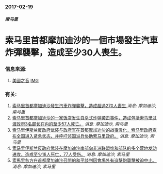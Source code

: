 ### [2017-02-19](/news/2017/02/19/index.md)

##### 索马里
# 索马里首都摩加迪沙的一個市場發生汽車炸彈襲擊，造成至少30人喪生。 




### 信息来源:

1. [美國之音](http://www.voachinese.com/a/somalia-blast-20170219/3731149.html) [IMG](https://gdb.voanews.com/06B2AF38-0C85-40CF-8AD0-7D8038D0A37C_w1200_r1_s.jpg)

### 有关:

1. [索马里首都摩加迪沙發生汽車炸彈襲擊，造成超過270人喪生 ](/zh/news/2017/10/14/索马里首都摩加迪沙發生汽車炸彈襲擊-造成超過270人喪生.md) _消息: 摩加迪沙, 索马里_
2. [ 索马里首都摩加迪沙的一家饭店发生自杀式炸弹袭击事件，造成包括索马里过渡政府3名部长在内的至少57人死亡。](/zh/news/2009/12/3/索马里首都摩加迪沙的一家饭店发生自杀式炸弹袭击事件-造成包括索马里过渡政府3名部长在内的至少57人死亡.md) _消息: 摩加迪沙, 索马里_
3. [ 索马里伊斯兰反政府武装与政府军在首都摩加迪沙的战事激化，索马里政府宣布全国进入紧急状态，并呼吁邻国派兵协助索马里政府。](/zh/news/2009/06/20/索马里伊斯兰反政府武装与政府军在首都摩加迪沙的战事激化-索马里政府宣布全国进入紧急状态-并呼吁邻国派兵协助索马里政府.md) _消息: 摩加迪沙, 索马里_
4. [索马里伊斯兰反政府武装在摩加迪沙南部向非洲联盟维和部队的多个营地发动进攻，造成至少18人死亡，77人受伤。](/zh/news/2009/02/24/索马里伊斯兰反政府武装在摩加迪沙南部向非洲联盟维和部队的多个营地发动进攻-造成至少18人死亡-77人受伤.md) _消息: 摩加迪沙, 索马里_
5. [索馬里各方在首都摩加迪沙召開的和平談判因會場外有迫擊砲襲擊被迫中止。](/zh/news/2007/07/15/索馬里各方在首都摩加迪沙召開的和平談判因會場外有迫擊砲襲擊被迫中止.md) _消息: 摩加迪沙, 索马里_
